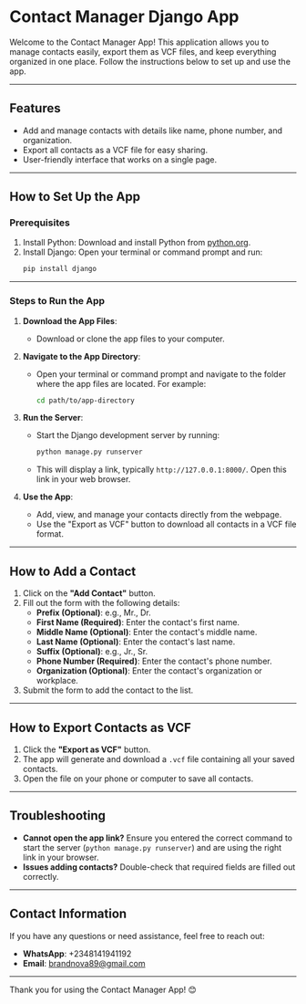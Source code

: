 # Contact Manager Django App

Welcome to the Contact Manager App! This application allows you to manage contacts easily, export them as VCF files, and keep everything organized in one place. Follow the instructions below to set up and use the app.

---

## Features
- Add and manage contacts with details like name, phone number, and organization.
- Export all contacts as a VCF file for easy sharing.
- User-friendly interface that works on a single page.

---

## How to Set Up the App
### Prerequisites
1. Install Python: Download and install Python from [python.org](https://www.python.org/).
2. Install Django: Open your terminal or command prompt and run:
   ```bash
   pip install django
   ```

---

### Steps to Run the App
1. **Download the App Files**:
   - Download or clone the app files to your computer.

2. **Navigate to the App Directory**:
   - Open your terminal or command prompt and navigate to the folder where the app files are located. For example:
     ```bash
     cd path/to/app-directory
     ```

3. **Run the Server**:
   - Start the Django development server by running:
     ```bash
     python manage.py runserver
     ```
   - This will display a link, typically `http://127.0.0.1:8000/`. Open this link in your web browser.

4. **Use the App**:
   - Add, view, and manage your contacts directly from the webpage.
   - Use the "Export as VCF" button to download all contacts in a VCF file format.

---

## How to Add a Contact
1. Click on the **"Add Contact"** button.
2. Fill out the form with the following details:
   - **Prefix (Optional)**: e.g., Mr., Dr.
   - **First Name (Required)**: Enter the contact's first name.
   - **Middle Name (Optional)**: Enter the contact's middle name.
   - **Last Name (Optional)**: Enter the contact's last name.
   - **Suffix (Optional)**: e.g., Jr., Sr.
   - **Phone Number (Required)**: Enter the contact's phone number.
   - **Organization (Optional)**: Enter the contact's organization or workplace.
3. Submit the form to add the contact to the list.

---

## How to Export Contacts as VCF
1. Click the **"Export as VCF"** button.
2. The app will generate and download a `.vcf` file containing all your saved contacts.
3. Open the file on your phone or computer to save all contacts.

---

## Troubleshooting
- **Cannot open the app link?** Ensure you entered the correct command to start the server (`python manage.py runserver`) and are using the right link in your browser.
- **Issues adding contacts?** Double-check that required fields are filled out correctly.

---

## Contact Information
If you have any questions or need assistance, feel free to reach out:
- **WhatsApp**: +2348141941192
- **Email**: brandnova89@gmail.com

---

Thank you for using the Contact Manager App! 😊

